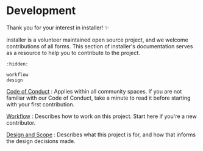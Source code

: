 # Development

Thank you for your interest in installer! ✨

installer is a volunteer maintained open source project, and we welcome
contributions of all forms. This section of installer's documentation
serves as a resource to help you to contribute to the project.

```{toctree}
:hidden:

workflow
design
```

[Code of Conduct]
: Applies within all community spaces. If you are not familiar with our Code of Conduct, take a minute to read it before starting with your first contribution.

[Workflow](./workflow)
: Describes how to work on this project. Start here if you're a new contributor.

[Design and Scope](./design)
: Describes what this project is for, and how that informs the design decisions made.

[code of conduct]: https://github.com/pypa/.github/blob/main/CODE_OF_CONDUCT.md
